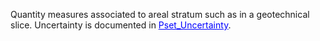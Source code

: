 Quantity measures associated to areal stratum such as in a geotechnical slice. Uncertainty is documented in [<font color="#0000ff"><u>Pset_Uncertainty</u></font>]($element://{EB7C91FE-A348-4889-BDFA-65CC36C81917}).
